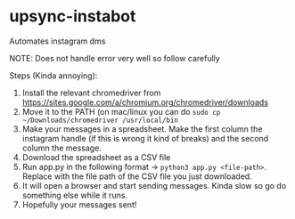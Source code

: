 # upsync-instabot

Automates instagram dms

NOTE: Does not handle error very well so follow carefully

Steps (Kinda annoying):

1. Install the relevant chromedriver from https://sites.google.com/a/chromium.org/chromedriver/downloads
2. Move it to the PATH (on mac/linux you can do ```sudo cp ~/Downloads/chromedriver /usr/local/bin```
3. Make your messages in a spreadsheet. Make the first column the instagram handle (if this is wrong it kind of breaks) and the second column the message.
4. Download the spreadsheet as a CSV file
5. Run app.py in the following format -> ```python3 app.py <file-path>```. Replace <file-path> with the file path of the CSV file you just downloaded.
6. It will open a browser and start sending messages. Kinda slow so go do something else while it runs.
7. Hopefully your messages sent!


